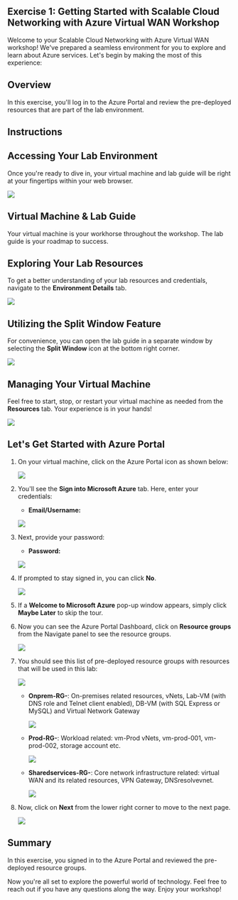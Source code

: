 
## **Exercise 1: Getting Started with Scalable Cloud Networking with Azure Virtual WAN Workshop**
 
Welcome to your Scalable Cloud Networking with Azure Virtual WAN workshop! We've prepared a seamless environment for you to explore and learn about Azure services. Let's begin by making the most of this experience:

## Overview

In this exercise, you'll log in to the Azure Portal and review the pre-deployed resources that are part of the lab environment.

## Instructions
 
## **Accessing Your Lab Environment**
 
Once you're ready to dive in, your virtual machine and lab guide will be right at your fingertips within your web browser.
 
![](../media/y189.png)

## **Virtual Machine & Lab Guide**
 
Your virtual machine is your workhorse throughout the workshop. The lab guide is your roadmap to success.
 
## **Exploring Your Lab Resources**
 
To get a better understanding of your lab resources and credentials, navigate to the **Environment Details** tab.
 
 ![](./Media/159.png)
 
## **Utilizing the Split Window Feature**
 
For convenience, you can open the lab guide in a separate window by selecting the **Split Window** icon at the bottom right corner.

![](../media/y188.png)
 
## **Managing Your Virtual Machine**
 
Feel free to start, stop, or restart your virtual machine as needed from the **Resources** tab. Your experience is in your hands!
 
![](../media/y190.png)
 
## **Let's Get Started with Azure Portal**
 
1. On your virtual machine, click on the Azure Portal icon as shown below:
 
    ![](../Labfiles-101-v2/Media/161.png)

1. You'll see the **Sign into Microsoft Azure** tab. Here, enter your credentials:
 
   - **Email/Username:** <inject key="AzureAdUserEmail"></inject>
 
    ![](../Labfiles-101-v2/Media/162.png)
 
1. Next, provide your password:
 
   - **Password:** <inject key="AzureAdUserPassword"></inject>
 
   ![](../Labfiles-101-v2/Media/163.png)
 
1. If prompted to stay signed in, you can click **No**.

    ![](../Labfiles-101-v2/Media/164.png)
 
1. If a **Welcome to Microsoft Azure** pop-up window appears, simply click **Maybe Later** to skip the tour.


1. Now you can see the Azure Portal Dashboard, click on **Resource groups** from the Navigate panel to see the resource groups.

   ![](../media/resourcegroup.png)

1. You should see this list of pre-deployed resource groups with resources that will be used in this lab:

     ![](./Media/n2.png)

   - **Onprem-RG-<inject key="DeploymentID" enableCopy="false"/>**: On-premises related resources, vNets, Lab-VM (with DNS role and Telnet client enabled), DB-VM (with SQL Express or MySQL) and Virtual Network Gateway

      ![](./Media/102-1.png)

   - **Prod-RG-<inject key="DeploymentID" enableCopy="false"/>**: Workload related: vm-Prod vNets, vm-prod-001, vm-prod-002, storage account etc.

      ![](./Media/102-2.png)

   - **Sharedservices-RG-<inject key="DeploymentID" enableCopy="false"/>**: Core network infrastructure related: virtual WAN and its related resources, VPN Gateway, DNSresolvevnet.

      ![](./Media/102-3.png)
    
1. Now, click on **Next** from the lower right corner to move to the next page.

   ![](./Media/166.png)

## Summary

In this exercise, you signed in to the Azure Portal and reviewed the pre-deployed resource groups.

Now you're all set to explore the powerful world of technology. Feel free to reach out if you have any questions along the way. Enjoy your workshop!

